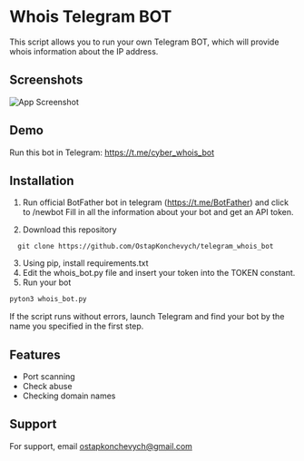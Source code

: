 
# Whois Telegram BOT

This script allows you to run your own Telegram BOT, which will provide whois information about the IP address.



## Screenshots

![App Screenshot](https://i.ibb.co/JpNX0hh/Screenshot-1.png)


## Demo

Run this bot in Telegram: https://t.me/cyber_whois_bot

## Installation

1. Run official BotFather bot in telegram (https://t.me/BotFather) and click to /newbot
Fill in all the information about your bot and get an API token.

2. Download this repository

```text
  git clone https://github.com/OstapKonchevych/telegram_whois_bot
```
3. Using pip, install requirements.txt
4. Edit the whois_bot.py file and insert your token into the TOKEN constant.
5. Run your bot
```bash
pyton3 whois_bot.py
```
If the script runs without errors, launch Telegram and find your bot by the name you specified in the first step.
## Features

- Port scanning
- Check abuse
- Checking domain names


## Support

For support, email ostapkonchevych@gmail.com

